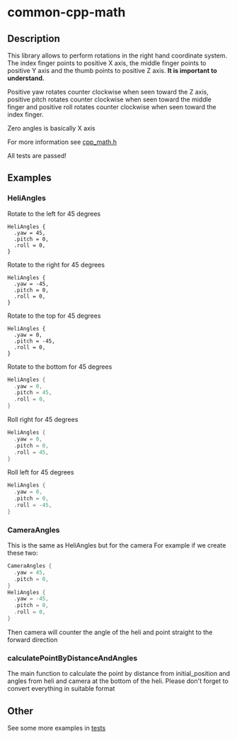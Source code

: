 # common-cpp-math

## Description
This library allows to perform rotations in the right hand coordinate system. The index finger points to positive X axis, the middle finger points to positive Y axis and the thumb points to positive Z axis. **It is important to understand.**

Positive yaw rotates counter clockwise when seen toward the Z axis, positive pitch rotates counter clockwise when seen toward the middle finger and positive roll rotates counter clockwise when seen toward the index finger.

Zero angles is basically X axis

For more information see [cpp_math.h](include/cpp-math/cpp_math.h)

All tests are passed!

## Examples
### HeliAngles
Rotate to the left for 45 degrees
```
HeliAngles {
  .yaw = 45,
  .pitch = 0,
  .roll = 0,
}
```

Rotate to the right for 45 degrees
```
HeliAngles {
  .yaw = -45,
  .pitch = 0,
  .roll = 0,
}
```

Rotate to the top for 45 degrees
```
HeliAngles {
  .yaw = 0,
  .pitch = -45,
  .roll = 0,
}
```

Rotate to the bottom for 45 degrees
```cpp
HeliAngles {
  .yaw = 0,
  .pitch = 45,
  .roll = 0,
}
```

Roll right for 45 degrees
```cpp
HeliAngles {
  .yaw = 0,
  .pitch = 0,
  .roll = 45,
}
```

Roll left for 45 degrees
```cpp
HeliAngles {
  .yaw = 0,
  .pitch = 0,
  .roll = -45,
}
```

### CameraAngles
This is the same as HeliAngles but for the camera
For example if we create these two:
```cpp
CameraAngles {
  .yaw = 45,
  .pitch = 0,
}
HeliAngles {
  .yaw = -45,
  .pitch = 0,
  .roll = 0,
}
```
Then camera will counter the angle of the heli and point straight to the forward direction

### calculatePointByDistanceAndAngles
The main function to calculate the point by distance from initial_position and angles from heli and camera at the bottom of the heli. Please don't forget to convert everything in suitable format

## Other
See some more examples in [tests](tests/src/test-rotations.cc)